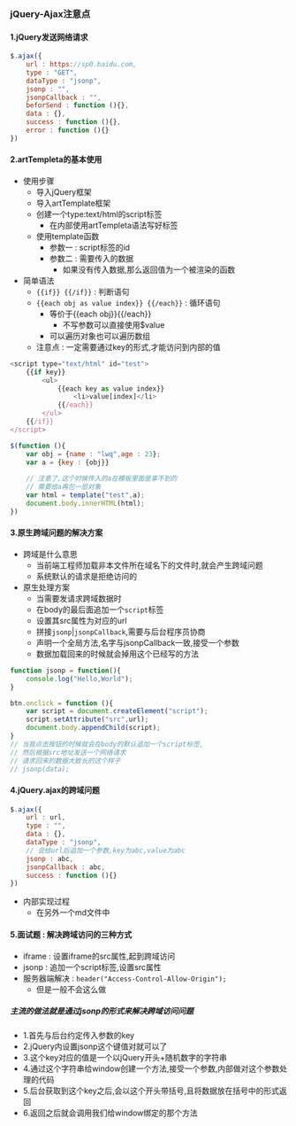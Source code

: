 ### jQuery-Ajax注意点
#### 1.jQuery发送网络请求

```js
$.ajax({
	url : https://sp0.baidu.com,
	type : "GET",
	dataType : "jsonp",
	jsonp : "",
	jsonpCallback : "",
	beforSend : function (){},
	data : {},
	success : function (){},
	error : function (){}
})
```

#### 2.artTempleta的基本使用
- 使用步骤
	- 导入jQuery框架
	- 导入artTemplate框架
	- 创建一个type:text/html的script标签
		- 在内部使用artTempleta语法写好标签
	- 使用template函数
		- 参数一 : script标签的id
		- 参数二 : 需要传入的数据
			- 如果没有传入数据,那么返回值为一个被渲染的函数
- 简单语法
	- `{{if}} {{/if}}` : 判断语句
	- `{{each obj as value index}} {{/each}}` : 循环语句
		- 等价于{{each obj}}{{/each}}
			- 不写参数可以直接使用$value
		- 可以遍历对象也可以遍历数组
	- 注意点 : 一定需要通过key的形式,才能访问到内部的值

```js
<script type="text/html" id="test">
	{{if key}}
		<ul>
			{{each key as value index}}
				<li>value[index]</li>
			{{/each}}
		</ul>
	{{/if}}
</script>

$(function (){
	var obj = {name : "lwq",age : 23};
	var a = {key : {obj}}
	
	// 注意了,这个时候传入的a在模板里面是拿不到的
	// 需要给a再包一层对象
	var html = template("test",a);
	document.body.innerHTML(html);
})
```

#### 3.原生跨域问题的解决方案
- 跨域是什么意思
	- 当前端工程师加载非本文件所在域名下的文件时,就会产生跨域问题
	- 系统默认的请求是拒绝访问的
- 原生处理方案
	- 当需要发请求跨域数据时
	- 在body的最后面追加一个`script`标签
	- 设置其src属性为对应的url
	- 拼接`jsonp`|`jsonpCallback`,需要与后台程序员协商
	- 声明一个全局方法,名字与jsonpCallback一致,接受一个参数
	- 数据加载回来的时候就会掉用这个已经写的方法

```js
function jsonp = function(){
	console.log("Hello,World");
}

btn.onclick = function (){
	var script = document.createElement("script");
	script.setAttribute("src",url);
	document.body.appendChild(script);
}
// 当我点击按钮的时候就会在body的默认追加一个script标签,
// 然后根据src地址发送一个网络请求
// 请求回来的数据大致长的这个样子
// jsonp(data);
```

#### 4.jQuery.ajax的跨域问题

```js
$.ajax({
	url : url,
	type : "",
	data : {},
	dataType : "jsonp",
	// 会给url后追加一个参数,key为abc,value为abc
	jsonp : abc,
	jsonpCallback : abc,
	success : function (){}
})
```
- 内部实现过程
	- 在另外一个md文件中

#### 5.面试题 : 解决跨域访问的三种方式
- iframe : 设置iframe的src属性,起到跨域访问
- jsonp : 追加一个script标签,设置src属性
- 服务器端解决 : `header("Access-Control-Allow-Origin");`
	- 但是一般不会这么做
	
	
##### 主流的做法就是通过jsonp的形式来解决跨域访问问题
- 1.首先与后台约定传入参数的key
- 2.jQuery内设置jsonp这个键值对就可以了
- 3.这个key对应的值是一个以jQuery开头+随机数字的字符串
- 4.通过这个字符串给window创建一个方法,接受一个参数,内部做对这个参数处理的代码
- 5.后台获取到这个key之后,会以这个开头带括号,且将数据放在括号中的形式返回
- 6.返回之后就会调用我们给window绑定的那个方法